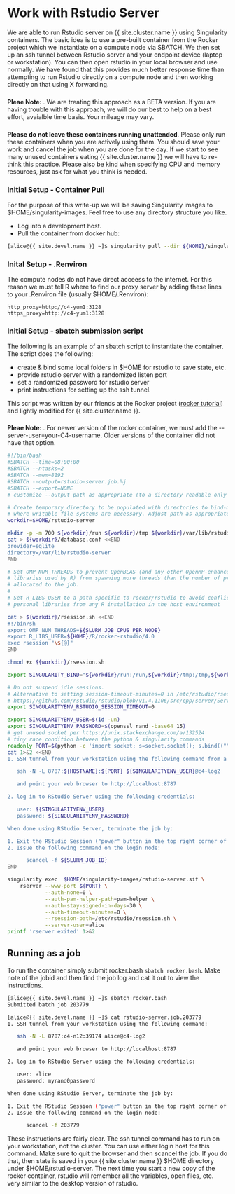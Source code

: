 # Work with Rstudio Server

We are able to run Rstudio server on {{ site.cluster.name }} using Singularity containers. The basic idea is to use a pre-built container from the Rocker project which we instantiate on a compute node via SBATCH. We then set up an ssh tunnel between Rstudio server and your endpoint device (laptop or workstation). You can then open rstudio in your local browser and use normally. We have found that this provides much better response time than attempting to run Rstudio directly on a compute node and then working directly on that using X forwarding.

<div class="alert alert-danger" role="alert" style="margin-top: 3ex">
<strong>Pleae Note: </strong>. We are treating this approach as a BETA version. If you are having trouble with this approach, we will do our best to help on a best effort, avaialble time basis. Your mileage may vary.
</div>

<div class="alert alert-warning" role="alert" style="margin-top: 3ex">
<strong>Please do not leave these containers running unattended</strong>. Please only run these containers when you are actively using them. You should save your work and cancel the job when you are done for the day. If we start to see many unused containers eating {{ site.cluster.name }} we will have to re-think this practice. Please also be kind when specifying CPU and memory resources, just ask for what you think is needed.
</div>

### Initial Setup - Container Pull

For the purpose of this write-up we will be saving Singularity images to $HOME/singularity-images. Feel free to use any directory structure you like.

- Log into a development host.
- Pull the container from docker hub:

```sh
[alice@{{ site.devel.name }} ~]$ singularity pull --dir ${HOME}/singularity-images --name rstudio-server.sif docker://rocker/rstudio
```

### Inital Setup - .Renviron

The compute nodes do not have direct acceess to the internet. For this reason we must tell R where to find our proxy server by adding these lines to your .Renviron file (usually $HOME/.Renviron):

```
http_proxy=http://c4-yum1:3128
https_proxy=http://c4-yum1:3128
```
### Initial Setup - sbatch submission script

The following is an example of an sbatch script to instantiate the container. The script does the following:

- create & bind some local folders in $HOME for rstudio to save state, etc.
- provide rstudio server with a randomized listen port
- set a randomized password for rstudio server
- print instructions for setting up the ssh tunnel. 

This script was written by our friends at the Rocker project (<a href="https://www.rocker-project.org/use/singularity/">rocker tutorial</a>) and lightly modified for {{ site.cluster.name }}.

<div class="alert alert-danger" role="alert" style="margin-top: 3ex">
<strong>Pleae Note: </strong>. For newer version of the rocker container, we must add the --server-user=your-C4-username. Older versions of the container did not have that option.
</div>


```sh
#!/bin/bash
#SBATCH --time=08:00:00
#SBATCH --ntasks=2
#SBATCH --mem=8192
#SBATCH --output=rstudio-server.job.%j
#SBATCH --export=NONE
# customize --output path as appropriate (to a directory readable only by the user!)

# Create temporary directory to be populated with directories to bind-mount in the container
# where writable file systems are necessary. Adjust path as appropriate for your computing environment.
workdir=$HOME/rstudio-server

mkdir -p -m 700 ${workdir}/run ${workdir}/tmp ${workdir}/var/lib/rstudio-server
cat > ${workdir}/database.conf <<END
provider=sqlite
directory=/var/lib/rstudio-server
END

# Set OMP_NUM_THREADS to prevent OpenBLAS (and any other OpenMP-enhanced
# libraries used by R) from spawning more threads than the number of processors
# allocated to the job.
#
# Set R_LIBS_USER to a path specific to rocker/rstudio to avoid conflicts with
# personal libraries from any R installation in the host environment

cat > ${workdir}/rsession.sh <<END
#!/bin/sh
export OMP_NUM_THREADS=${SLURM_JOB_CPUS_PER_NODE}
export R_LIBS_USER=${HOME}/R/rocker-rstudio/4.0
exec rsession "\${@}"
END

chmod +x ${workdir}/rsession.sh

export SINGULARITY_BIND="${workdir}/run:/run,${workdir}/tmp:/tmp,${workdir}/database.conf:/etc/rstudio/database.conf,${workdir}/rsession.sh:/etc/rstudio/rsession.sh,${workdir}/var/lib/rstudio-server:/var/lib/rstudio-server"

# Do not suspend idle sessions.
# Alternative to setting session-timeout-minutes=0 in /etc/rstudio/rsession.conf
# https://github.com/rstudio/rstudio/blob/v1.4.1106/src/cpp/server/ServerSessionManager.cpp#L126
export SINGULARITYENV_RSTUDIO_SESSION_TIMEOUT=0

export SINGULARITYENV_USER=$(id -un)
export SINGULARITYENV_PASSWORD=$(openssl rand -base64 15)
# get unused socket per https://unix.stackexchange.com/a/132524
# tiny race condition between the python & singularity commands
readonly PORT=$(python -c 'import socket; s=socket.socket(); s.bind(("", 0)); print(s.getsockname()[1]); s.close()')
cat 1>&2 <<END
1. SSH tunnel from your workstation using the following command from a terminal on your local workstation:

   ssh -N -L 8787:${HOSTNAME}:${PORT} ${SINGULARITYENV_USER}@c4-log2

   and point your web browser to http://localhost:8787

2. log in to RStudio Server using the following credentials:

   user: ${SINGULARITYENV_USER}
   password: ${SINGULARITYENV_PASSWORD}

When done using RStudio Server, terminate the job by:

1. Exit the RStudio Session ("power" button in the top right corner of the RStudio window)
2. Issue the following command on the login node:

      scancel -f ${SLURM_JOB_ID}
END

singularity exec  $HOME/singularity-images/rstudio-server.sif \
    rserver --www-port ${PORT} \
            --auth-none=0 \
            --auth-pam-helper-path=pam-helper \
            --auth-stay-signed-in-days=30 \
            --auth-timeout-minutes=0 \
            --rsession-path=/etc/rstudio/rsession.sh \
            --server-user=alice
printf 'rserver exited' 1>&2
```


## Running as a job

To run the container simply submit rocker.bash `sbatch rocker.bash`. Make note of the jobid and then find the job log and cat it out to view the instructions.

```sh
[alice@{{ site.devel.name }} ~]$ sbatch rocker.bash
Submitted batch job 203779
```

```sh
[alice@{{ site.devel.name }} ~]$ cat rstudio-server.job.203779
1. SSH tunnel from your workstation using the following command:

   ssh -N -L 8787:c4-n12:39174 alice@c4-log2

   and point your web browser to http://localhost:8787

2. log in to RStudio Server using the following credentials:

   user: alice
   password: myrand0password

When done using RStudio Server, terminate the job by:

1. Exit the RStudio Session ("power" button in the top right corner of the RStudio window)
2. Issue the following command on the login node:

      scancel -f 203779

```

These instructions are fairly clear. The ssh tunnel command has to run on your workstation, not the cluster. You can use either login host for this command. Make sure to quit the browser and then scancel the job. If you do that, then state is saved in your {{ site.cluster.name }} $HOME directory under $HOME/rstudio-server. The next time you start a new copy of the rocker container, rstudio will remember all the variables, open files, etc. very similar to the desktop version of rstudio. 

